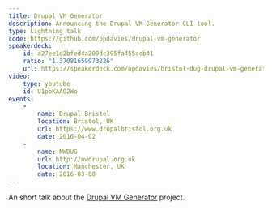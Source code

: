 ```yaml
---
title: Drupal VM Generator
description: Announcing the Drupal VM Generator CLI tool.
type: Lightning talk
code: https://github.com/opdavies/drupal-vm-generator
speakerdeck:
    id: a27ee1d2bfed4a209dc395fa455acb41
    ratio: "1.37081659973226"
    url: https://speakerdeck.com/opdavies/bristol-dug-drupal-vm-generator
video:
    type: youtube
    id: U1pbKAAO2Wo
events:
    -
        name: Drupal Bristol
        location: Bristol, UK
        url: https://www.drupalbristol.org.uk
        date: 2016-04-02
    -
        name: NWDUG
        url: http://nwdrupal.org.uk
        location: Manchester, UK
        date: 2016-03-08
---
```


An short talk about the [Drupal VM Generator][1] project.

[1]: https://github.com/opdavies/drupal-vm-generator
